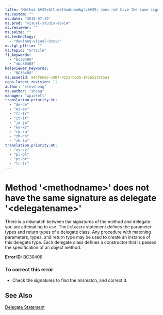 ```yaml
---
title: "Method &#39;&lt;methodname&gt;&#39; does not have the same signature as delegate &#39;&lt;delegatename&gt;&#39;"
ms.custom: ""
ms.date: "2015-07-20"
ms.prod: "visual-studio-dev14"
ms.reviewer: ""
ms.suite: ""
ms.technology: 
  - "devlang-visual-basic"
ms.tgt_pltfrm: ""
ms.topic: "article"
f1_keywords: 
  - "bc30408"
  - "vbc30408"
helpviewer_keywords: 
  - "BC30408"
ms.assetid: 845f6686-388f-4253-b635-146e517015a1
caps.latest.revision: 11
author: "stevehoag"
ms.author: "shoag"
manager: "wpickett"
translation.priority.ht: 
  - "de-de"
  - "es-es"
  - "fr-fr"
  - "it-it"
  - "ja-jp"
  - "ko-kr"
  - "ru-ru"
  - "zh-cn"
  - "zh-tw"
translation.priority.mt: 
  - "cs-cz"
  - "pl-pl"
  - "pt-br"
  - "tr-tr"
---
```

# Method &#39;&lt;methodname&gt;&#39; does not have the same signature as delegate &#39;&lt;delegatename&gt;&#39;
There is a mismatch between the signatures of the method and delegate you are attempting to use. The `Delegate` statement defines the parameter types and return types of a delegate class. Any procedure with matching parameters, types, and return type may be used to create an instance of this delegate type. Each delegate class defines a constructor that is passed the specification of an object method.  
  
 **Error ID:** BC30408  
  
### To correct this error  
  
-   Check the signatures to find the mismatch, and correct it.  
  
## See Also  
 [Delegate Statement](../../visual-basic/language-reference/statements/delegate-statement.md)